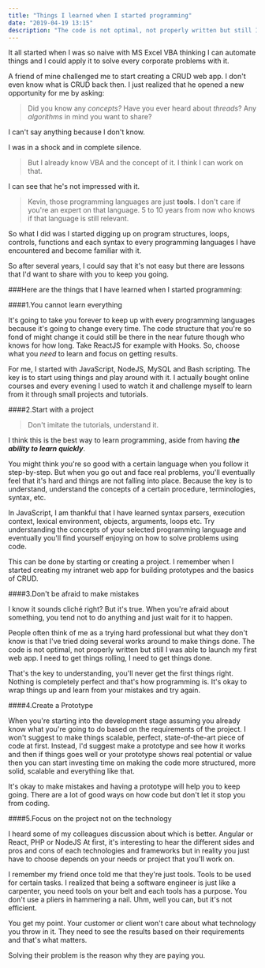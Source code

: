 ```yaml
---
title: "Things I learned when I started programming"
date: "2019-04-19 13:15"
description: "The code is not optimal, not properly written but still I was able to launch my first web app..."
---
```


It all started when I was so naive with MS Excel VBA thinking I can automate things and I could apply it to solve every corporate problems with it.

A friend of mine challenged me to start creating a CRUD web app. I don't even know what is CRUD back then. I just realized that he opened a new opportunity for me by asking:

>Did you know any *concepts?* Have you ever heard about *threads*? Any *algorithms* in mind you want to share?

I can't say anything because I don't know.

I was in a shock and in complete silence.

>But I already know VBA and the concept of it. I think I can work on that.

I can see that he's not impressed with it.

>Kevin, those programming languages are just **tools**. I don't care if you're an expert on that language. 5 to 10 years from now who knows if that language is still relevant.

So what I did was I started digging up on program structures, loops, controls, functions and each syntax to every programming languages I have encountered and become familiar with it.

So after several years, I could say that it's not easy but there are lessons that I'd want to share with you to keep you going.

###Here are the things that I have learned when I started programming:

####1.You cannot learn everything

It's going to take you forever to keep up with every programming languages because it's going to change every time. The code structure that you're so fond of might change it could still be there in the near future though who knows for how long. Take ReactJS for example with Hooks. So, choose what you *need* to learn and focus on getting results.

For me, I started with JavaScript, NodeJS, MySQL and Bash scripting. The key is to start using things and play around with it. I actually bought online courses and every evening I used to watch it and challenge myself to learn from it through small projects and tutorials.

####2.Start with a project

>Don't imitate the tutorials, understand it. 

I think this is the best way to learn programming, aside from having ***the ability to learn quickly***.

You might think you're so good with a certain language when you follow it step-by-step. But when you go out and face real problems, you'll eventually feel that it's hard and things are not falling into place. Because the key is to understand, understand the concepts of a certain procedure, terminologies, syntax, etc.

In JavaScript, I am thankful that I have learned syntax parsers, execution context, lexical environment, objects, arguments, loops etc. Try understanding the concepts of your selected programming language and eventually you'll find yourself enjoying on how to solve problems using code.


This can be done by starting or creating a project. I remember when I started creating my intranet web app for building prototypes and the basics of CRUD.

####3.Don't be afraid to make mistakes

I know it sounds cliché right? But it's true. When you're afraid about something, you tend not to do anything and just wait for it to happen.

People often think of me as a trying hard professional but what they don't know is that I've tried doing several works around to make things done. The code is not optimal, not properly written but still I was able to launch my first web app. I need to get things rolling, I need to get things done.

That's the key to understanding, you'll never get the first things right. Nothing is completely perfect and that's how programming is. It's okay to wrap things up and learn from your mistakes and try again.

####4.Create a Prototype

When you're starting into the development stage assuming you already know what you're going to do based on the requirements of the project. I won't suggest to make things scalable, perfect, state-of-the-art piece of code at first. Instead, I'd suggest make a prototype and see how it works and then if things goes well or your prototype shows real potential or value then you can start investing time on making the code more structured, more solid, scalable and everything like that. 

It's okay to make mistakes and having a prototype will help you to keep going. There are a lot of good ways on how code but don't let it stop you from coding.

####5.Focus on the project not on the technology

I heard some of my colleagues discussion about which is better. Angular or React, PHP or NodeJS At first, it's interesting to hear the different sides and pros and cons of each technologies and frameworks but in reality you just have to choose depends on your needs or project that you'll work on.

I remember my friend once told me that they're just tools. Tools to be used for certain tasks. I realized that being a software engineer is just like a carpenter, you need tools on your belt and each tools has a purpose. You don't use a pliers in hammering a nail. Uhm, well you can, but it's not efficient.

You get my point. Your customer or client won't care about what technology you throw in it. They need to see the results based on their requirements and that's what matters.

Solving their problem is the reason why they are paying you.


